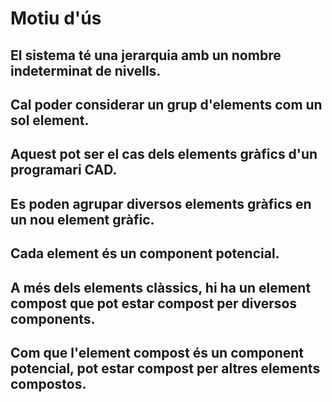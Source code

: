 <h1>Motiu d'ús</h1>

 <h2> El sistema té una jerarquia amb un nombre indeterminat de nivells.</h2>
<h2>Cal poder considerar un grup d'elements com un sol element.</h2>
  <h2>Aquest pot ser el cas dels elements gràfics d'un programari CAD.</h2>
<h2>Es poden agrupar diversos elements gràfics en un nou element gràfic.</h2>
  <h2>Cada element és un component potencial.</h2>
  <h2>A més dels elements clàssics, hi ha un element compost que pot estar compost per diversos components.</h2>
  <h2>Com que l'element compost és un component potencial, pot estar compost per altres elements compostos.</h2>
